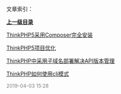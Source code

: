 文章索引：


**[上一级目录](/互联网技术)**

[ThinkPHP5采用Composer完全安装](/互联网技术/ThinkPHP/ThinkPHP5采用Composer完全安装.md)

[ThinkPHP5项目优化](/互联网技术/ThinkPHP/ThinkPHP5项目优化.md)

[ThinkPHP中采用子域名部署解决API版本管理](/互联网技术/ThinkPHP/ThinkPHP中采用子域名部署解决API版本管理.md)

[ThinkPHP如何使用cli模式](/互联网技术/ThinkPHP/ThinkPHP如何使用cli模式.md)


<font size=2 color='grey'> 2019-04-03 15:28 </font>